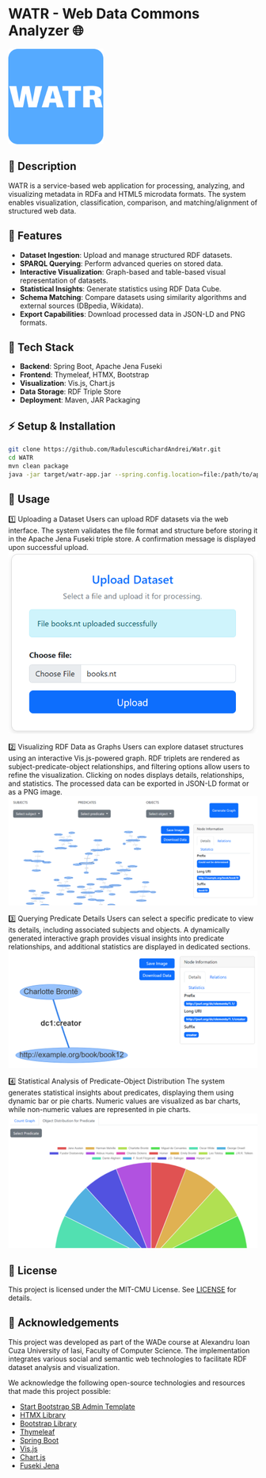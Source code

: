 # WATR - Web Data Commons Analyzer 🌐

![Logo](report/watr.png)

## 📌 Description
WATR is a service-based web application for processing, analyzing, and visualizing metadata in RDFa and HTML5 microdata formats. 
The system enables visualization, classification, comparison, and matching/alignment of structured web data. 

## 🚀 Features
- **Dataset Ingestion**: Upload and manage structured RDF datasets.
- **SPARQL Querying**: Perform advanced queries on stored data.
- **Interactive Visualization**: Graph-based and table-based visual representation of datasets.
- **Statistical Insights**: Generate statistics using RDF Data Cube.
- **Schema Matching**: Compare datasets using similarity algorithms and external sources (DBpedia, Wikidata).
- **Export Capabilities**: Download processed data in JSON-LD and PNG formats.

## 🔧 Tech Stack
- **Backend**: Spring Boot, Apache Jena Fuseki  
- **Frontend**: Thymeleaf, HTMX, Bootstrap  
- **Visualization**: Vis.js, Chart.js  
- **Data Storage**: RDF Triple Store  
- **Deployment**: Maven, JAR Packaging 

## ⚡ Setup & Installation
```sh
git clone https://github.com/RadulescuRichardAndrei/Watr.git
cd WATR
mvn clean package
java -jar target/watr-app.jar --spring.config.location=file:/path/to/application.properties
```

## 👀 Usage

1️⃣ Uploading a Dataset
Users can upload RDF datasets via the web interface. 
The system validates the file format and structure before storing it in the Apache Jena Fuseki triple store. 
A confirmation message is displayed upon successful upload.
![Logo](report/images/uploadDataset.PNG)

2️⃣ Visualizing RDF Data as Graphs
Users can explore dataset structures using an interactive Vis.js-powered graph. 
RDF triplets are rendered as subject-predicate-object relationships, and filtering options allow users to refine the visualization. 
Clicking on nodes displays details, relationships, and statistics. The processed data can be exported in JSON-LD format or as a PNG image.
![Logo](report/images/graphView.PNG)

3️⃣ Querying Predicate Details
Users can select a specific predicate to view its details, including associated subjects and objects. 
A dynamically generated interactive graph provides visual insights into predicate relationships, and additional statistics are displayed in dedicated sections.
![Logo](report/images/predicateDetails.PNG)

4️⃣ Statistical Analysis of Predicate-Object Distribution
The system generates statistical insights about predicates, displaying them using dynamic bar or pie charts. 
Numeric values are visualized as bar charts, while non-numeric values are represented in pie charts.
![Logo](report/images/pieChart.PNG)

## 📜 License
This project is licensed under the MIT-CMU License. See <a href="https://opensource.org/license/cmu-license" target="_blank">LICENSE</a> for details.

## 💎 Acknowledgements
This project was developed as part of the WADe course at Alexandru Ioan Cuza University of Iasi, Faculty of Computer Science. The implementation integrates various social and semantic web technologies to facilitate RDF dataset analysis and visualization.

We acknowledge the following open-source technologies and resources that made this project possible:

<ul dir="auto">
  <li><a href="https://startbootstrap.com/template/sb-admin" target="_blank">Start Bootstrap SB Admin Template</a></li>
  <li><a href="https://htmx.org/" target="_blank">HTMX Library</a></li>
  <li><a href="https://getbootstrap.com/" target="_blank">Bootstrap Library</a></li>
  <li><a href="https://www.thymeleaf.org/" target="_blank">Thymeleaf</a></li>
  <li><a href="https://spring.io/projects/spring-boot" target="_blank">Spring Boot</a></li>
  <li><a href="https://visjs.org/" target="_blank">Vis.js</a></li>
  <li><a href="https://www.chartjs.org/" target="_blank">Chart.js</a></li>
  <li><a href="https://jena.apache.org/documentation/fuseki2/" target="_blank">Fuseki Jena</a></li>
</ul>
